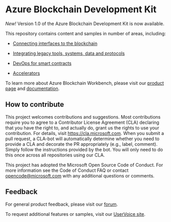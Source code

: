 Azure Blockchain Development Kit
================================

*New!* Version 1.0 of the Azure Blockchain Development Kit is now available.

This repository contains content and samples in number of areas, including:

-   [Connecting interfaces to the
    blockchain](https://github.com/Azure-Samples/blockchain/tree/master/blockchain-development-kit/connect)

-   [Integrating legacy tools, systems, data and
    protocols](https://github.com/Azure-Samples/blockchain/tree/master/blockchain-development-kit/integrate)

-   [DevOps for smart
    contracts](https://github.com/Azure-Samples/blockchain/tree/master/blockchain-development-kit/devops)

-   [Accelerators](https://github.com/Azure-Samples/blockchain/tree/master/blockchain-development-kit/accelerators)

To learn more about Azure Blockchain Workbench, please visit our [product
page](https://aka.ms/workbenchdocs) and
[documentation](https://na01.safelinks.protection.outlook.com/?url=http%3A%2F%2Fazure.microsoft.com%2Fen-us%2Ffeatures%2Fblockchain-workbench%2F&data=02%7C01%7Cmmercuri%40microsoft.com%7C85866e788be1436f960a08d64b1c3e9b%7C72f988bf86f141af91ab2d7cd011db47%7C1%7C0%7C636778982003694640&sdata=ej9GIaGar0d%2FlV7VVtjx2PkXCpKNIupVVeOH%2FNnpoa4%3D&reserved=0).

How to contribute
-----------------------
This project welcomes contributions and suggestions. Most contributions require you to agree to a Contributor License Agreement (CLA) declaring that you have the right to, and actually do, grant us the rights to use your contribution. For details, visit https://cla.microsoft.com.
When you submit a pull request, a CLA-bot will automatically determine whether you need to provide a CLA and decorate the PR appropriately (e.g., label, comment). Simply follow the instructions provided by the bot. You will only need to do this once across all repositories using our CLA.

This project has adopted the Microsoft Open Source Code of Conduct. For more information see the Code of Conduct FAQ or contact opencode@microsoft.com with any additional questions or comments.

Feedback
-----------------------
For general product feedback, please visit our
[forum](https://na01.safelinks.protection.outlook.com/?url=https%3A%2F%2Ftechcommunity.microsoft.com%2Ft5%2FBlockchain%2Fbd-p%2FAzureBlockchain&data=02%7C01%7Cmmercuri%40microsoft.com%7C85866e788be1436f960a08d64b1c3e9b%7C72f988bf86f141af91ab2d7cd011db47%7C1%7C0%7C636778982003704648&sdata=v1qAa0V7tD1maJd3xxg5gCON9vh2foH2c0K4N%2BO9m2o%3D&reserved=0).

To request additional features or samples, visit our [UserVoice
site](https://na01.safelinks.protection.outlook.com/?url=https%3A%2F%2Ffeedback.azure.com%2Fforums%2F586780-blockchain&data=02%7C01%7Cmmercuri%40microsoft.com%7C85866e788be1436f960a08d64b1c3e9b%7C72f988bf86f141af91ab2d7cd011db47%7C1%7C0%7C636778982003714657&sdata=oJlbO4gK4SU%2Bny2jpzsm3bIrGx5Z86SplFC1O7yP5cw%3D&reserved=0).
